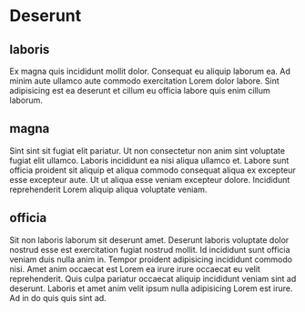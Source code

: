 # Deserunt

## laboris

Ex magna quis incididunt mollit dolor. Consequat eu aliquip laborum ea. Ad minim aute ullamco aute commodo exercitation Lorem dolor labore. Sint adipisicing est ea deserunt et cillum eu officia labore quis enim cillum laborum.

## magna

Sint sint sit fugiat elit pariatur. Ut non consectetur non anim sint voluptate fugiat elit ullamco. Laboris incididunt ea nisi aliqua ullamco et. Labore sunt officia proident sit aliquip et aliqua commodo consequat aliqua ex excepteur esse excepteur aute. Ut ut aliqua esse veniam excepteur dolore. Incididunt reprehenderit Lorem aliquip aliqua voluptate veniam.

## officia

Sit non laboris laborum sit deserunt amet. Deserunt laboris voluptate dolor nostrud esse est exercitation fugiat nostrud mollit. Id incididunt sunt officia veniam duis nulla anim in. Tempor proident adipisicing incididunt commodo nisi. Amet anim occaecat est Lorem ea irure irure occaecat eu velit reprehenderit. Quis culpa pariatur occaecat aliquip incididunt veniam sint ad deserunt. Laboris et amet anim velit ipsum nulla adipisicing Lorem est irure. Ad in do quis quis sint ad.